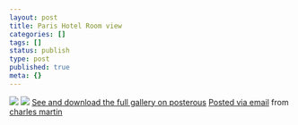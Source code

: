 ```yaml
---
layout: post
title: Paris Hotel Room view
categories: []
tags: []
status: publish
type: post
published: true
meta: {}
---
```




[![](http://posterous.com/getfile/files.posterous.com/charlesmartin/9eOJB4jk32AGIJNSGMmZTaN2I9tZLUJEhSwgPsGTMVqDPZYMR5lJa1ZHTBQ6/photo_1.jpg.scaled.500.jpg)](http://posterous.com/getfile/files.posterous.com/charlesmartin/fKmfI2UHraHU9LlK13roSagA69370Ev5dFx6CzHx12RnfHKA01TbgZjemmGm/photo_1.jpg.scaled.1000.jpg) 
[![](http://posterous.com/getfile/files.posterous.com/charlesmartin/G0226kMEjcUNGVgChMXn1T2fgEpn11PG8UVbhkHs1Ilk0tQNVMSDhT2ZRxNr/photo_2.jpg.scaled.500.jpg)](http://posterous.com/getfile/files.posterous.com/charlesmartin/7YPYQG526viJ7S8uQ7DUpjRAXKycQ2VCIiduxypKiMPK4h0cG70aFeggUvHS/photo_2.jpg.scaled.1000.jpg) 
[See and download the full gallery on posterous](http://charlesmartin.posterous.com/paris-hotel-room-view) 
[Posted via email](http://posterous.com)  from 
[charles martin](http://charlesmartin.posterous.com/paris-hotel-room-view)
